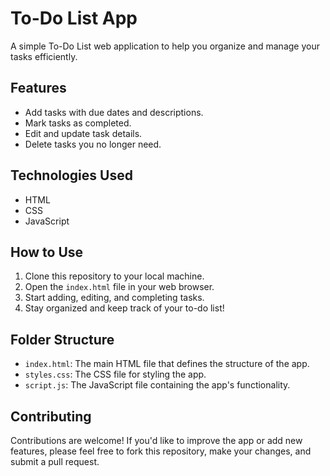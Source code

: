 # To-Do List App



A simple To-Do List web application to help you organize and manage your tasks efficiently.

## Features

- Add tasks with due dates and descriptions.
- Mark tasks as completed.
- Edit and update task details.
- Delete tasks you no longer need.

## Technologies Used

- HTML
- CSS
- JavaScript

## How to Use

1. Clone this repository to your local machine.
2. Open the `index.html` file in your web browser.
3. Start adding, editing, and completing tasks.
4. Stay organized and keep track of your to-do list!

## Folder Structure

- `index.html`: The main HTML file that defines the structure of the app.
- `styles.css`: The CSS file for styling the app.
- `script.js`: The JavaScript file containing the app's functionality.

## Contributing

Contributions are welcome! If you'd like to improve the app or add new features, please feel free to fork this repository, make your changes, and submit a pull request.
